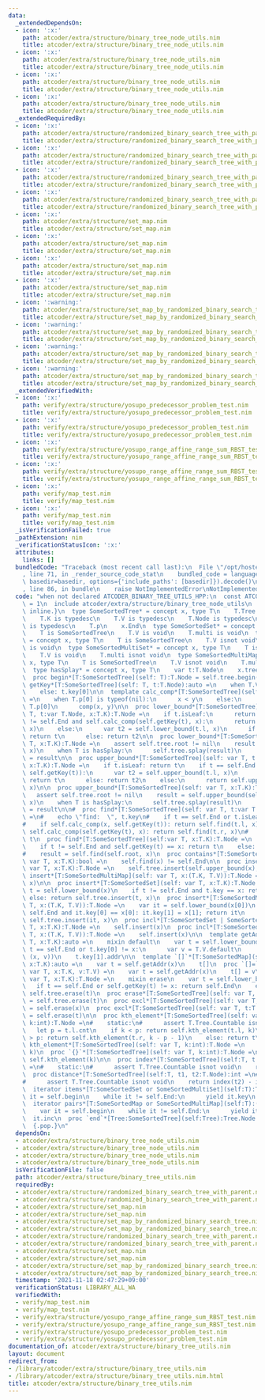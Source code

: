 ```yaml
---
data:
  _extendedDependsOn:
  - icon: ':x:'
    path: atcoder/extra/structure/binary_tree_node_utils.nim
    title: atcoder/extra/structure/binary_tree_node_utils.nim
  - icon: ':x:'
    path: atcoder/extra/structure/binary_tree_node_utils.nim
    title: atcoder/extra/structure/binary_tree_node_utils.nim
  - icon: ':x:'
    path: atcoder/extra/structure/binary_tree_node_utils.nim
    title: atcoder/extra/structure/binary_tree_node_utils.nim
  - icon: ':x:'
    path: atcoder/extra/structure/binary_tree_node_utils.nim
    title: atcoder/extra/structure/binary_tree_node_utils.nim
  _extendedRequiredBy:
  - icon: ':x:'
    path: atcoder/extra/structure/randomized_binary_search_tree_with_parent.nim
    title: atcoder/extra/structure/randomized_binary_search_tree_with_parent.nim
  - icon: ':x:'
    path: atcoder/extra/structure/randomized_binary_search_tree_with_parent.nim
    title: atcoder/extra/structure/randomized_binary_search_tree_with_parent.nim
  - icon: ':x:'
    path: atcoder/extra/structure/randomized_binary_search_tree_with_parent.nim
    title: atcoder/extra/structure/randomized_binary_search_tree_with_parent.nim
  - icon: ':x:'
    path: atcoder/extra/structure/randomized_binary_search_tree_with_parent.nim
    title: atcoder/extra/structure/randomized_binary_search_tree_with_parent.nim
  - icon: ':x:'
    path: atcoder/extra/structure/set_map.nim
    title: atcoder/extra/structure/set_map.nim
  - icon: ':x:'
    path: atcoder/extra/structure/set_map.nim
    title: atcoder/extra/structure/set_map.nim
  - icon: ':x:'
    path: atcoder/extra/structure/set_map.nim
    title: atcoder/extra/structure/set_map.nim
  - icon: ':x:'
    path: atcoder/extra/structure/set_map.nim
    title: atcoder/extra/structure/set_map.nim
  - icon: ':warning:'
    path: atcoder/extra/structure/set_map_by_randomized_binary_search_tree.nim
    title: atcoder/extra/structure/set_map_by_randomized_binary_search_tree.nim
  - icon: ':warning:'
    path: atcoder/extra/structure/set_map_by_randomized_binary_search_tree.nim
    title: atcoder/extra/structure/set_map_by_randomized_binary_search_tree.nim
  - icon: ':warning:'
    path: atcoder/extra/structure/set_map_by_randomized_binary_search_tree.nim
    title: atcoder/extra/structure/set_map_by_randomized_binary_search_tree.nim
  - icon: ':warning:'
    path: atcoder/extra/structure/set_map_by_randomized_binary_search_tree.nim
    title: atcoder/extra/structure/set_map_by_randomized_binary_search_tree.nim
  _extendedVerifiedWith:
  - icon: ':x:'
    path: verify/extra/structure/yosupo_predecessor_problem_test.nim
    title: verify/extra/structure/yosupo_predecessor_problem_test.nim
  - icon: ':x:'
    path: verify/extra/structure/yosupo_predecessor_problem_test.nim
    title: verify/extra/structure/yosupo_predecessor_problem_test.nim
  - icon: ':x:'
    path: verify/extra/structure/yosupo_range_affine_range_sum_RBST_test.nim
    title: verify/extra/structure/yosupo_range_affine_range_sum_RBST_test.nim
  - icon: ':x:'
    path: verify/extra/structure/yosupo_range_affine_range_sum_RBST_test.nim
    title: verify/extra/structure/yosupo_range_affine_range_sum_RBST_test.nim
  - icon: ':x:'
    path: verify/map_test.nim
    title: verify/map_test.nim
  - icon: ':x:'
    path: verify/map_test.nim
    title: verify/map_test.nim
  _isVerificationFailed: true
  _pathExtension: nim
  _verificationStatusIcon: ':x:'
  attributes:
    links: []
  bundledCode: "Traceback (most recent call last):\n  File \"/opt/hostedtoolcache/Python/3.10.1/x64/lib/python3.10/site-packages/onlinejudge_verify/documentation/build.py\"\
    , line 71, in _render_source_code_stat\n    bundled_code = language.bundle(stat.path,\
    \ basedir=basedir, options={'include_paths': [basedir]}).decode()\n  File \"/opt/hostedtoolcache/Python/3.10.1/x64/lib/python3.10/site-packages/onlinejudge_verify/languages/nim.py\"\
    , line 86, in bundle\n    raise NotImplementedError\nNotImplementedError\n"
  code: "when not declared ATCODER_BINARY_TREE_UTILS_HPP:\n  const ATCODER_BINARY_TREE_UTILS_HPP*\
    \ = 1\n  include atcoder/extra/structure/binary_tree_node_utils\n  {.push discardable\
    \ inline.}\n  type SomeSortedTree* = concept x, type T\n    T.Tree is BinaryTree\n\
    \    T.K is typedesc\n    T.V is typedesc\n    T.Node is typedesc\n    T.multi\
    \ is typedesc\n    T.p\n    x.End\n  type SomeSortedSet* = concept x, type T\n\
    \    T is SomeSortedTree\n    T.V is void\n    T.multi is void\n  type SomeSortedMap*\
    \ = concept x, type T\n    T is SomeSortedTree\n    T.V isnot void\n    T.multi\
    \ is void\n  type SomeSortedMultiSet* = concept x, type T\n    T is SomeSortedTree\n\
    \    T.V is void\n    T.multi isnot void\n  type SomeSortedMultiMap* = concept\
    \ x, type T\n    T is SomeSortedTree\n    T.V isnot void\n    T.multi isnot void\n\
    \  type hasSplay* = concept x, type T\n    var t:T.Node\n    x.tree.splay(t)\n\
    \  proc begin*[T:SomeSortedTree](self: T):T.Node = self.tree.begin()\n\n  proc\
    \ getKey*[T:SomeSortedTree](self: T, t:T.Node):auto =\n    when T.V is void: t.key\n\
    \    else: t.key[0]\n\n  template calc_comp*[T:SomeSortedTree](self:T, x, y:T.K):bool\
    \ =\n    when T.p[0] is typeof(nil):\n      x < y\n    else:\n      let comp =\
    \ T.p[0]\n      comp(x, y)\n\n  proc lower_bound*[T:SomeSortedTree](self: var\
    \ T, t:var T.Node, x:T.K):T.Node =\n    if t.isLeaf:\n      return t\n    if t\
    \ != self.End and self.calc_comp(self.getKey(t), x):\n      return self.lower_bound(t.r,\
    \ x)\n    else:\n      var t2 = self.lower_bound(t.l, x)\n      if t2.isLeaf:\
    \ return t\n      else: return t2\n\n  proc lower_bound*[T:SomeSortedTree](self:var\
    \ T, x:T.K):T.Node =\n    assert self.tree.root != nil\n    result = self.lower_bound(self.tree.root,\
    \ x)\n    when T is hasSplay:\n      self.tree.splay(result)\n      self.tree.root\
    \ = result\n\n  proc upper_bound*[T:SomeSortedTree](self: var T, t:var T.Node,\
    \ x:T.K):T.Node =\n    if t.isLeaf: return t\n    if t == self.End or self.calc_comp(x,\
    \ self.getKey(t)):\n      var t2 = self.upper_bound(t.l, x)\n      if t2.isLeaf:\
    \ return t\n      else: return t2\n    else:\n      return self.upper_bound(t.r,\
    \ x)\n\n  proc upper_bound*[T:SomeSortedTree](self: var T, x:T.K):T.Node =\n \
    \   assert self.tree.root != nil\n    result = self.upper_bound(self.tree.root,\
    \ x)\n    when T is hasSplay:\n      self.tree.splay(result)\n      self.tree.root\
    \ = result\n\n#  proc find*[T:SomeSortedTree](self: var T, t:var T.Node, x:T.K):T.Node\
    \ =\n#    echo \"find:  \", t.key\n#    if t == self.End or t.isLeaf: return self.End\n\
    #    if self.calc_comp(x, self.getKey(t)): return self.find(t.l, x)\n#    elif\
    \ self.calc_comp(self.getKey(t), x): return self.find(t.r, x)\n#    else: return\
    \ t\n  proc find*[T:SomeSortedTree](self:var T, x:T.K):T.Node =\n    var t = self.lower_bound(x)\n\
    \    if t != self.End and self.getKey(t) == x: return t\n    else: return self.End\n\
    #    result = self.find(self.root, x)\n  proc contains*[T:SomeSortedTree](self:\
    \ var T, x:T.K):bool =\n    self.find(x) != self.End\n\n  proc insert*[T:SomeSortedMultiSet](self:\
    \ var T, x:T.K):T.Node =\n    self.tree.insert(self.upper_bound(x), x)\n  proc\
    \ insert*[T:SomeSortedMultiMap](self: var T, x:(T.K, T.V)):T.Node =\n    self.tree.insert(self.upper_bound(x[0]),\
    \ x)\n\n  proc insert*[T:SomeSortedSet](self: var T, x:T.K):T.Node =\n    var\
    \ t = self.lower_bound(x)\n    if t != self.End and t.key == x: return t\n   \
    \ else: return self.tree.insert(t, x)\n  proc insert*[T:SomeSortedMap](self: var\
    \ T, x:(T.K, T.V)):T.Node =\n    var it = self.lower_bound(x[0])\n    if it !=\
    \ self.End and it.key[0] == x[0]: it.key[1] = x[1]; return it\n    else: return\
    \ self.tree.insert(it, x)\n  proc incl*[T:SomeSortedSet | SomeSortedMultiSet](self:var\
    \ T, x:T.K):T.Node =\n    self.insert(x)\n  proc incl*[T:SomeSortedMap | SomeSortedMultiMap](self:var\
    \ T, x:(T.K, T.V)):T.Node =\n    self.insert(x)\n\n  template getAddr*[T:SomeSortedMap](self:var\
    \ T, x:T.K):auto =\n    mixin default\n    var t = self.lower_bound(x)\n    if\
    \ t == self.End or t.key[0] != x:\n      var v = T.V.default\n      t = self.tree.insert(t,\
    \ (x, v))\n    t.key[1].addr\n\n  template `[]`*[T:SomeSortedMap](self: var T,\
    \ x:T.K):auto =\n    var t = self.getAddr(x)\n    t[]\n  proc `[]=`*[T:SomeSortedMap](self:\
    \ var T, x:T.K, v:T.V) =\n    var t = self.getAddr(x)\n    t[] = v\n\n  proc erase*[T:SomeSortedTree](self:\
    \ var T, x:T.K):T.Node =\n    mixin erase\n    var t = self.lower_bound(x)\n \
    \   if t == self.End or self.getKey(t) != x: return self.End\n    else: return\
    \ self.tree.erase(t)\n  proc erase*[T:SomeSortedTree](self: var T, t:T.Node):T.Node\
    \ = self.tree.erase(t)\n  proc excl*[T:SomeSortedTree](self: var T, x:T.K):T.Node\
    \ = self.erase(x)\n  proc excl*[T:SomeSortedTree](self: var T, t:T.Node):T.Node\
    \ = self.erase(t)\n\n  proc kth_element*[T:SomeSortedTree](self: var T, t:T.Node,\
    \ k:int):T.Node =\n#    static:\n#      assert T.Tree.Countable isnot void\n \
    \   let p = t.l.cnt\n    if k < p: return self.kth_element(t.l, k)\n    elif k\
    \ > p: return self.kth_element(t.r, k - p - 1)\n    else: return t\n  \n  proc\
    \ kth_element*[T:SomeSortedTree](self: var T, k:int):T.Node =\n    return self.kth_element(self.tree.root,\
    \ k)\n  proc `{}`*[T:SomeSortedTree](self: var T, k:int):T.Node =\n    return\
    \ self.kth_element(k)\n\n  proc index*[T:SomeSortedTree](self:T, t:T.Node):int\
    \ =\n#    static:\n#      assert T.Tree.Countable isnot void\n    return index(t)\n\
    \  proc distance*[T:SomeSortedTree](self:T, t1, t2:T.Node):int =\n#    static:\n\
    #      assert T.Tree.Countable isnot void\n    return index(t2) - index(t1)\n\n\
    \  iterator items*[T:SomeSortedSet or SomeSortedMultiSet](self:T):T.K =\n    var\
    \ it = self.begin\n    while it != self.End:\n      yield it.key\n      it.inc\n\
    \  iterator pairs*[T:SomeSortedMap or SomeSortedMultiMap](self:T):(T.K, T.V) =\n\
    \    var it = self.begin\n    while it != self.End:\n      yield it.key\n    \
    \  it.inc\n  proc `end`*[Tree:SomeSortedTree](self:Tree):Tree.Node = self.End\n\
    \  {.pop.}\n"
  dependsOn:
  - atcoder/extra/structure/binary_tree_node_utils.nim
  - atcoder/extra/structure/binary_tree_node_utils.nim
  - atcoder/extra/structure/binary_tree_node_utils.nim
  - atcoder/extra/structure/binary_tree_node_utils.nim
  isVerificationFile: false
  path: atcoder/extra/structure/binary_tree_utils.nim
  requiredBy:
  - atcoder/extra/structure/randomized_binary_search_tree_with_parent.nim
  - atcoder/extra/structure/randomized_binary_search_tree_with_parent.nim
  - atcoder/extra/structure/set_map.nim
  - atcoder/extra/structure/set_map.nim
  - atcoder/extra/structure/set_map_by_randomized_binary_search_tree.nim
  - atcoder/extra/structure/set_map_by_randomized_binary_search_tree.nim
  - atcoder/extra/structure/randomized_binary_search_tree_with_parent.nim
  - atcoder/extra/structure/randomized_binary_search_tree_with_parent.nim
  - atcoder/extra/structure/set_map.nim
  - atcoder/extra/structure/set_map.nim
  - atcoder/extra/structure/set_map_by_randomized_binary_search_tree.nim
  - atcoder/extra/structure/set_map_by_randomized_binary_search_tree.nim
  timestamp: '2021-11-18 02:47:29+09:00'
  verificationStatus: LIBRARY_ALL_WA
  verifiedWith:
  - verify/map_test.nim
  - verify/map_test.nim
  - verify/extra/structure/yosupo_range_affine_range_sum_RBST_test.nim
  - verify/extra/structure/yosupo_range_affine_range_sum_RBST_test.nim
  - verify/extra/structure/yosupo_predecessor_problem_test.nim
  - verify/extra/structure/yosupo_predecessor_problem_test.nim
documentation_of: atcoder/extra/structure/binary_tree_utils.nim
layout: document
redirect_from:
- /library/atcoder/extra/structure/binary_tree_utils.nim
- /library/atcoder/extra/structure/binary_tree_utils.nim.html
title: atcoder/extra/structure/binary_tree_utils.nim
---
```

